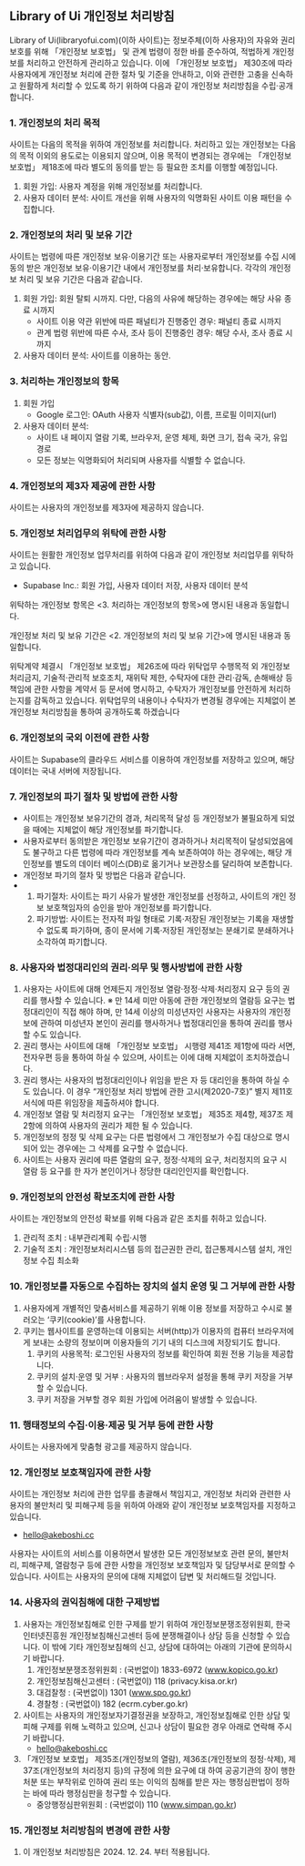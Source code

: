 ## Library of Ui 개인정보 처리방침

Library of Ui(libraryofui.com)(이하 사이트)는 정보주체(이하 사용자)의 자유와 권리 보호를 위해 「개인정보 보호법」 및 관계 법령이 정한 바를 준수하여, 적법하게 개인정보를 처리하고 안전하게 관리하고 있습니다. 이에 「개인정보 보호법」 제30조에 따라 사용자에게 개인정보 처리에 관한 절차 및 기준을 안내하고, 이와 관련한 고충을 신속하고 원활하게 처리할 수 있도록 하기 위하여 다음과 같이 개인정보 처리방침을 수립·공개합니다.

### 1. 개인정보의 처리 목적

사이트는 다음의 목적을 위하여 개인정보를 처리합니다. 처리하고 있는 개인정보는 다음의 목적 이외의 용도로는 이용되지 않으며, 이용 목적이 변경되는 경우에는 「개인정보 보호법」 제18조에 따라 별도의 동의를 받는 등 필요한 조치를 이행할 예정입니다.

1. 회원 가입: 사용자 계정을 위해 개인정보를 처리합니다.
2. 사용자 데이터 분석: 사이트 개선을 위해 사용자의 익명화된 사이트 이용 패턴을 수집합니다.

### 2. 개인정보의 처리 및 보유 기간

사이트는 법령에 따른 개인정보 보유·이용기간 또는 사용자로부터 개인정보를 수집 시에 동의 받은 개인정보 보유·이용기간 내에서 개인정보를 처리·보유합니다. 각각의 개인정보 처리 및 보유 기간은 다음과 같습니다.

1. 회원 가입: 회원 탈퇴 시까지.
   다만, 다음의 사유에 해당하는 경우에는 해당 사유 종료 시까지
   - 사이트 이용 약관 위반에 따른 패널티가 진행중인 경우: 패널티 종료 시까지
   - 관계 법령 위반에 따른 수사, 조사 등이 진행중인 경우: 해당 수사, 조사 종료 시까지
2. 사용자 데이터 분석: 사이트를 이용하는 동안.

### 3. 처리하는 개인정보의 항목

1. 회원 가입
   - Google 로그인: OAuth 사용자 식별자(sub값), 이름, 프로필 이미지(url)
2. 사용자 데이터 분석:
   - 사이트 내 페이지 열람 기록, 브라우저, 운영 체제, 화면 크기, 접속 국가, 유입 경로
   - 모든 정보는 익명화되어 처리되며 사용자를 식별할 수 없습니다.

### 4. 개인정보의 제3자 제공에 관한 사항

사이트는 사용자의 개인정보를 제3자에 제공하지 않습니다.

### 5. 개인정보 처리업무의 위탁에 관한 사항

사이트는 원활한 개인정보 업무처리를 위하여 다음과 같이 개인정보 처리업무를 위탁하고 있습니다.

- Supabase Inc.: 회원 가입, 사용자 데이터 저장, 사용자 데이터 분석

위탁하는 개인정보 항목은 <3. 처리하는 개인정보의 항목>에 명시된 내용과 동일합니다.

개인정보 처리 및 보유 기간은 <2. 개인정보의 처리 및 보유 기간>에 명시된 내용과 동일합니다.

위탁계약 체결시 「개인정보 보호법」 제26조에 따라 위탁업무 수행목적 외 개인정보 처리금지, 기술적·관리적 보호조치, 재위탁 제한, 수탁자에 대한 관리·감독, 손해배상 등 책임에 관한 사항을 계약서 등 문서에 명시하고, 수탁자가 개인정보를 안전하게 처리하는지를 감독하고 있습니다.  위탁업무의 내용이나 수탁자가 변경될 경우에는 지체없이 본 개인정보 처리방침을 통하여 공개하도록 하겠습니다

### 6. 개인정보의 국외 이전에 관한 사항

사이트는 Supabase의 클라우드 서비스를 이용하여 개인정보를 저장하고 있으며, 해당 데이터는 국내 서버에 저장됩니다.

### 7. 개인정보의 파기 절차 및 방법에 관한 사항

- 사이트는 개인정보 보유기간의 경과, 처리목적 달성 등 개인정보가 불필요하게 되었을 때에는 지체없이 해당 개인정보를 파기합니다.
- 사용자로부터 동의받은 개인정보 보유기간이 경과하거나 처리목적이 달성되었음에도 불구하고 다른 법령에 따라 개인정보를 계속 보존하여야 하는 경우에는, 해당 개인정보를 별도의 데이터 베이스(DB)로 옮기거나 보관장소를 달리하여 보존합니다.
- 개인정보 파기의 절차 및 방법은 다음과 같습니다.
- 1. 파기절차: 사이트는 파기 사유가 발생한 개인정보를 선정하고, 사이트의 개인 정보 보호책임자의 승인을 받아 개인정보를 파기합니다.
  2. 파기방법: 사이트는 전자적 파일 형태로 기록·저장된 개인정보는 기록을 재생할 수 없도록 파기하며, 종이 문서에 기록·저장된 개인정보는 분쇄기로 분쇄하거나 소각하여 파기합니다.

### 8. 사용자와 법정대리인의 권리·의무 및 행사방법에 관한 사항

1. 사용자는 사이트에 대해 언제든지 개인정보 열람·정정·삭제·처리정지 요구 등의 권리를 행사할 수 있습니다. ※ 만 14세 미만 아동에 관한 개인정보의 열람등 요구는 법정대리인이 직접 해야 하며, 만 14세 이상의 미성년자인 사용자는 사용자의 개인정보에 관하여 미성년자 본인이 권리를 행사하거나 법정대리인을 통하여 권리를 행사할 수도 있습니다.
2. 권리 행사는 사이트에 대해 「개인정보 보호법」 시행령 제41조 제1항에 따라 서면, 전자우편 등을 통하여 하실 수 있으며, 사이트는 이에 대해 지체없이 조치하겠습니다.
3. 권리 행사는 사용자의 법정대리인이나 위임을 받은 자 등 대리인을 통하여 하실 수도 있습니다. 이 경우 “개인정보 처리 방법에 관한 고시(제2020-7호)” 별지 제11호 서식에 따른 위임장을 제출하셔야 합니다.
4. 개인정보 열람 및 처리정지 요구는 「개인정보 보호법」 제35조 제4항, 제37조 제2항에 의하여 사용자의 권리가 제한 될 수 있습니다. 
5. 개인정보의 정정 및 삭제 요구는 다른 법령에서 그 개인정보가 수집 대상으로 명시되어 있는 경우에는 그 삭제를 요구할 수 없습니다.
6. 사이트는  사용자 권리에 따른 열람의 요구, 정정·삭제의 요구, 처리정지의 요구 시 열람 등 요구를 한 자가 본인이거나 정당한 대리인인지를 확인합니다.

### 9. 개인정보의 안전성 확보조치에 관한 사항

사이트는 개인정보의 안전성 확보를 위해 다음과 같은 조치를 취하고 있습니다.

1. 관리적 조치 : 내부관리계획 수립·시행
2. 기술적 조치 : 개인정보처리시스템 등의 접근권한 관리, 접근통제시스템 설치, 개인정보 수집 최소화

### 10. 개인정보를 자동으로 수집하는 장치의 설치 운영 및 그 거부에 관한 사항

1. 사용자에게 개별적인 맞춤서비스를 제공하기 위해 이용 정보를 저장하고 수시로 불러오는 ‘쿠키(cookie)’를 사용합니다.
2. 쿠키는 웹사이트를 운영하는데 이용되는 서버(http)가 이용자의 컴퓨터 브라우저에게 보내는 소량의 정보이며 이용자들의 기기 내의 디스크에 저장되기도 합니다.
   1. 쿠키의 사용목적: 로그인된 사용자의 정보를 확인하여 회원 전용 기능을 제공합니다.
   2. 쿠키의 설치·운영 및 거부 : 사용자의 웹브라우저 설정을 통해 쿠키 저장을 거부 할 수 있습니다.
   3. 쿠키 저장을 거부할 경우 회원 가입에 어려움이 발생할 수 있습니다.

### 11. 행태정보의 수집·이용·제공 및 거부 등에 관한 사항

사이트는 사용자에게 맞춤형 광고를 제공하지 않습니다.

### 12. 개인정보 보호책임자에 관한 사항

사이트는 개인정보 처리에 관한 업무를 총괄해서 책임지고, 개인정보 처리와 관련한 사용자의 불만처리 및 피해구제 등을 위하여 아래와 같이 개인정보 보호책임자를 지정하고 있습니다. 

- hello@akeboshi.cc

사용자는 사이트의 서비스를 이용하면서 발생한 모든 개인정보보호 관련 문의, 불만처리, 피해구제, 열람청구 등에 관한 사항을 개인정보 보호책임자 및 담당부서로 문의할 수 있습니다. 사이트는 사용자의 문의에 대해 지체없이 답변 및 처리해드릴 것입니다.

### 14. 사용자의 권익침해에 대한 구제방법

1. 사용자는 개인정보침해로 인한 구제를 받기 위하여 개인정보분쟁조정위원회, 한국인터넷진흥원 개인정보침해신고센터 등에 분쟁해결이나 상담 등을 신청할 수 있습니다. 이 밖에 기타 개인정보침해의 신고, 상담에 대하여는 아래의 기관에 문의하시기 바랍니다.
   1. 개인정보분쟁조정위원회 : (국번없이) 1833-6972 (www.kopico.go.kr)
   2. 개인정보침해신고센터 : (국번없이) 118 (privacy.kisa.or.kr)
   3. 대검찰청 : (국번없이) 1301 (www.spo.go.kr)
   4. 경찰청 : (국번없이) 182 (ecrm.cyber.go.kr)
2. 사이트는 사용자의 개인정보자기결정권을 보장하고, 개인정보침해로 인한 상담 및 피해 구제를 위해 노력하고 있으며, 신고나 상담이 필요한 경우 아래로 연락해 주시기 바랍니다.
   - hello@akeboshi.cc
3. 「개인정보 보호법」 제35조(개인정보의 열람), 제36조(개인정보의 정정·삭제), 제37조(개인정보의 처리정지 등)의 규정에 의한 요구에 대 하여 공공기관의 장이 행한 처분 또는 부작위로 인하여 권리 또는 이익의 침해를 받은 자는 행정심판법이 정하는 바에 따라 행정심판을 청구할 수 있습니다.
   - 중앙행정심판위원회 : (국번없이) 110 (www.simpan.go.kr)

### 15. 개인정보 처리방침의 변경에 관한 사항

1. 이 개인정보 처리방침은 2024. 12. 24. 부터 적용됩니다.

